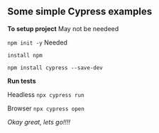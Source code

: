 ## Some simple Cypress examples

**To setup project**
May not be needeed

``` npm init -y ```
Needed

``` install npm ```

 ``` npm install cypress --save-dev ```


**Run tests**

Headless
 ``` npx cypress run ```
 
 Browser
 ``` npx cypress open ```

*Okay great, lets go!!!!*

